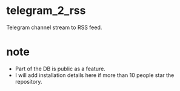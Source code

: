 # telegram_2_rss

Telegram channel stream to RSS feed.

# note

- Part of the DB is public as a feature.
- I will add installation details here if more than 10 people star the repository.